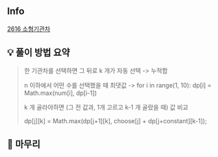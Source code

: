## Info
[2616 소형기관차](https://www.acmicpc.net/problem/2616)

## 💡 풀이 방법 요약
> 한 기관차를 선택하면 그 뒤로 k 개가 자동 선택 -> 누적합
> 
> n 이하에서 어떤 수를 선택했을 때 최댓값 -> for i in range(1, 10): dp[i] = Math.max(num[i], dp[i-1])
> 
> k 개 골라야하면 (그 전 값과, 1개 고르고 k-1 개 골랐을 때) 값 비교
> 
> dp[j][k] = Math.max(dp[j+1][k], choose[j] + dp[j+constant][k-1]);

## 🙂 마무리

